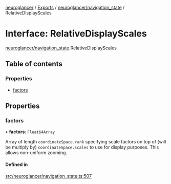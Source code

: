 [neuroglancer](../README.md) / [Exports](../modules.md) / [neuroglancer/navigation\_state](../modules/neuroglancer_navigation_state.md) / RelativeDisplayScales

# Interface: RelativeDisplayScales

[neuroglancer/navigation_state](../modules/neuroglancer_navigation_state.md).RelativeDisplayScales

## Table of contents

### Properties

- [factors](neuroglancer_navigation_state.RelativeDisplayScales.md#factors)

## Properties

### factors

• **factors**: `Float64Array`

Array of length `coordinateSpace.rank` specifying scale factors on top of (will be multiply by)
`coordinateSpace.scales` to use for display purposes.  This allows non-uniform zooming.

#### Defined in

[src/neuroglancer/navigation_state.ts:507](https://github.com/ActiveBrainAtlas2/neuroglancer/blob/034b457d/src/neuroglancer/navigation_state.ts#L507)
